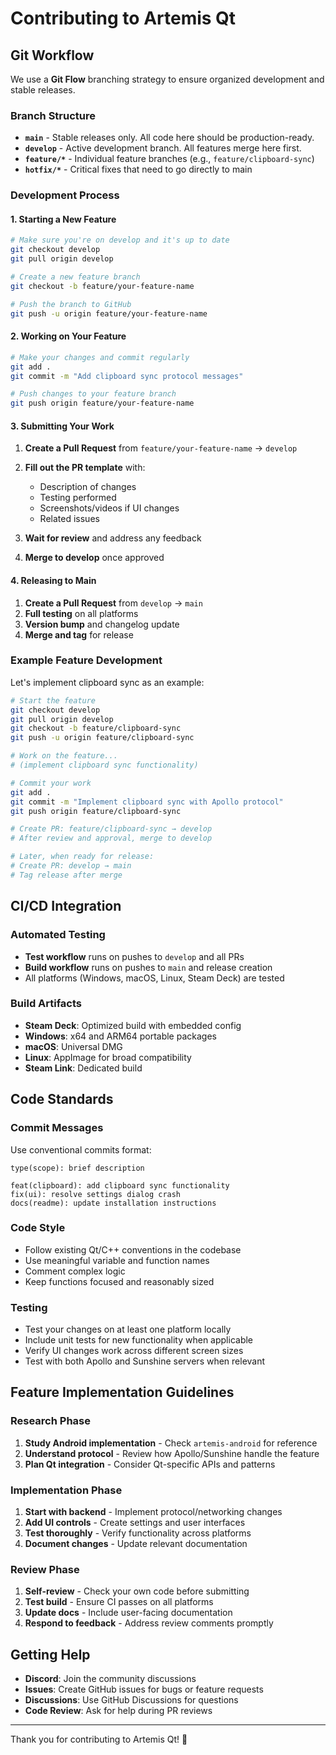 # Contributing to Artemis Qt

## Git Workflow

We use a **Git Flow** branching strategy to ensure organized development and stable releases.

### Branch Structure

- **`main`** - Stable releases only. All code here should be production-ready.
- **`develop`** - Active development branch. All features merge here first.
- **`feature/*`** - Individual feature branches (e.g., `feature/clipboard-sync`)
- **`hotfix/*`** - Critical fixes that need to go directly to main

### Development Process

#### 1. Starting a New Feature

```bash
# Make sure you're on develop and it's up to date
git checkout develop
git pull origin develop

# Create a new feature branch
git checkout -b feature/your-feature-name

# Push the branch to GitHub
git push -u origin feature/your-feature-name
```

#### 2. Working on Your Feature

```bash
# Make your changes and commit regularly
git add .
git commit -m "Add clipboard sync protocol messages"

# Push changes to your feature branch
git push origin feature/your-feature-name
```

#### 3. Submitting Your Work

1. **Create a Pull Request** from `feature/your-feature-name` → `develop`
2. **Fill out the PR template** with:
   - Description of changes
   - Testing performed
   - Screenshots/videos if UI changes
   - Related issues

3. **Wait for review** and address any feedback
4. **Merge to develop** once approved

#### 4. Releasing to Main

1. **Create a Pull Request** from `develop` → `main` 
2. **Full testing** on all platforms
3. **Version bump** and changelog update
4. **Merge and tag** for release

### Example Feature Development

Let's implement clipboard sync as an example:

```bash
# Start the feature
git checkout develop
git pull origin develop
git checkout -b feature/clipboard-sync
git push -u origin feature/clipboard-sync

# Work on the feature...
# (implement clipboard sync functionality)

# Commit your work
git add .
git commit -m "Implement clipboard sync with Apollo protocol"
git push origin feature/clipboard-sync

# Create PR: feature/clipboard-sync → develop
# After review and approval, merge to develop

# Later, when ready for release:
# Create PR: develop → main
# Tag release after merge
```

## CI/CD Integration

### Automated Testing
- **Test workflow** runs on pushes to `develop` and all PRs
- **Build workflow** runs on pushes to `main` and release creation
- All platforms (Windows, macOS, Linux, Steam Deck) are tested

### Build Artifacts
- **Steam Deck**: Optimized build with embedded config
- **Windows**: x64 and ARM64 portable packages
- **macOS**: Universal DMG
- **Linux**: AppImage for broad compatibility
- **Steam Link**: Dedicated build

## Code Standards

### Commit Messages
Use conventional commits format:
```
type(scope): brief description

feat(clipboard): add clipboard sync functionality
fix(ui): resolve settings dialog crash
docs(readme): update installation instructions
```

### Code Style
- Follow existing Qt/C++ conventions in the codebase
- Use meaningful variable and function names
- Comment complex logic
- Keep functions focused and reasonably sized

### Testing
- Test your changes on at least one platform locally
- Include unit tests for new functionality when applicable
- Verify UI changes work across different screen sizes
- Test with both Apollo and Sunshine servers when relevant

## Feature Implementation Guidelines

### Research Phase
1. **Study Android implementation** - Check `artemis-android` for reference
2. **Understand protocol** - Review how Apollo/Sunshine handle the feature
3. **Plan Qt integration** - Consider Qt-specific APIs and patterns

### Implementation Phase
1. **Start with backend** - Implement protocol/networking changes
2. **Add UI controls** - Create settings and user interfaces
3. **Test thoroughly** - Verify functionality across platforms
4. **Document changes** - Update relevant documentation

### Review Phase
1. **Self-review** - Check your own code before submitting
2. **Test build** - Ensure CI passes on all platforms
3. **Update docs** - Include user-facing documentation
4. **Respond to feedback** - Address review comments promptly

## Getting Help

- **Discord**: Join the community discussions
- **Issues**: Create GitHub issues for bugs or feature requests
- **Discussions**: Use GitHub Discussions for questions
- **Code Review**: Ask for help during PR reviews

---

Thank you for contributing to Artemis Qt! 🚀
